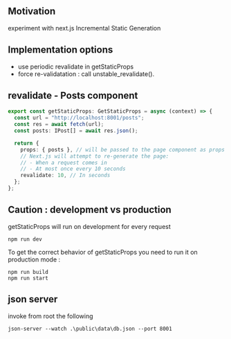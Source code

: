 <h2>Motivation</h2>
experiment with next.js Incremental Static Generation

<h2>Implementation options</h2>
<ul>
<li>use periodic revalidate in getStaticProps</li>
<li>force re-validatation : call unstable_revalidate(). </li>
</ul>

<h2>revalidate - Posts component</h2>

```ts
export const getStaticProps: GetStaticProps = async (context) => {
  const url = "http://localhost:8001/posts";
  const res = await fetch(url);
  const posts: IPost[] = await res.json();

  return {
    props: { posts }, // will be passed to the page component as props
    // Next.js will attempt to re-generate the page:
    // - When a request comes in
    // - At most once every 10 seconds
    revalidate: 10, // In seconds
  };
};
```

<h2>Caution : development vs production</h2>
getStaticProps will run on development for every request

```
npm run dev
```

To get the correct behavior of getStaticProps you need to run it on production mode :

```
npm run build
npm run start
```


<h2>json server</h2>
invoke from root the following

```
json-server --watch .\public\data\db.json --port 8001
```